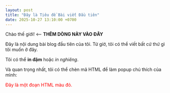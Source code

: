 ```yaml
---
layout: post
title: "Đây là Tiêu đề Bài viết Đầu tiên"
date: 2025-10-27 13:10:00 +0700
---
```


Chào thế giới! 
<-- **THÊM DÒNG NÀY VÀO ĐÂY**

Đây là nội dung bài blog đầu tiên của tôi. Từ giờ, tôi có thể viết bất cứ thứ gì tôi muốn ở đây.

Tôi có thể **in đậm** hoặc *in nghiêng*.

Và quan trọng nhất, tôi có thể chèn mã HTML để làm popup chú thích của mình:

<p style="color:red;">
  Đây là một đoạn HTML màu đỏ.
</p>
